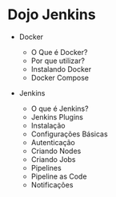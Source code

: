 # Dojo Jenkins

- Docker

  - O Que é Docker?
  - Por que utilizar?
  - Instalando Docker
  - Docker Compose

- Jenkins
  - O que é Jenkins?
  - Jenkins Plugins
  - Instalação
  - Configurações Básicas
  - Autenticação
  - Criando Nodes
  - Criando Jobs
  - Pipelines
  - Pipeline as Code
  - Notificações
